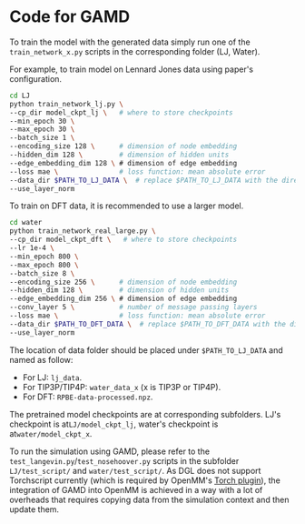 # Code for GAMD

To train the model with the generated data simply run one of the ```train_network_x.py``` scripts in the corresponding folder (LJ, Water).

For example, to train model on Lennard Jones data using paper's configuration.
```bash
cd LJ
python train_network_lj.py \
--cp_dir model_ckpt_lj \   # where to store checkpoints
--min_epoch 30 \
--max_epoch 30 \
--batch_size 1 \
--encoding_size 128 \      # dimension of node embedding
--hidden_dim 128 \         # dimension of hidden units
--edge_embedding_dim 128 \ # dimension of edge embedding
--loss mae \               # loss function: mean absolute error
--data_dir $PATH_TO_LJ_DATA \  # replace $PATH_TO_LJ_DATA with the directory data folder located at
--use_layer_norm
```

To train on DFT data, it is recommended to use a larger model.
```bash
cd water
python train_network_real_large.py \
--cp_dir model_ckpt_dft \   # where to store checkpoints
--lr 1e-4 \
--min_epoch 800 \
--max_epoch 800 \
--batch_size 8 \
--encoding_size 256 \      # dimension of node embedding
--hidden_dim 128 \         # dimension of hidden units
--edge_embedding_dim 256 \ # dimension of edge embedding
--conv_layer 5 \           # number of message passing layers
--loss mae \               # loss function: mean absolute error
--data_dir $PATH_TO_DFT_DATA \  # replace $PATH_TO_DFT_DATA with the directory data folder located at
--use_layer_norm
```

The location of data folder should be placed under ```$PATH_TO_LJ_DATA``` and named as follow:
- For LJ: ```lj_data```.
- For TIP3P/TIP4P: ```water_data_x``` (x is TIP3P or TIP4P).
- For DFT: ```RPBE-data-processed.npz```.

The pretrained model checkpoints are at corresponding subfolders. LJ's checkpoint is at```LJ/model_ckpt_lj```, water's checkpoint is at```water/model_ckpt_x```.

To run the simulation using GAMD, please refer to the ```test_langevin.py```/```test_nosehoover.py``` scripts in the subfolder ```LJ/test_script/``` and ```water/test_script/```. As DGL does not support Torchscript currently (which is required by OpenMM's [Torch plugin](https://github.com/openmm/openmm-torch)), the integration of GAMD into OpenMM is achieved in a way with a lot of overheads that requires copying data from the simulation context and then update them.
